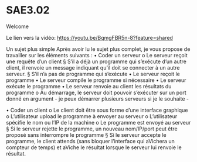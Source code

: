 # SAE3.02

Welcome


Le lien vers la vidéo: https://youtu.be/BqmgFBR5n-8?feature=shared


Un sujet plus simple
Après avoir lu le sujet plus complet, je vous propose de travailler sur les éléments
suivants :
• Coder un serveur
  o Le serveur reçoit une requête d’un client
    § S’il a déjà un programme qui s’exécute d’un autre client, il renvoie un message indiquant qu’il doit se connecter à un autre serveur.
    § S’il n’a pas de programme qui s’exécute
      • Le serveur reçoit le programme
      • Le serveur compile le programme si nécessaire
      • Le serveur exécute le programme
      • Le serveur renvoie au client les résultats du programme
  o Au démarrage, le serveur doit pouvoir s’exécuter sur un port donné en argument - je peux démarrer plusieurs serveurs si je le souhaite -

• Coder un client
  o Le client doit être sous forme d’une interface graphique
  o L’utilisateur upload le programme à envoyer au serveur
  o L’utilisateur spécifie le nom ou l’IP de la machine
  o Le programme est envoyé au serveur
        § Si le serveur rejette le programme, un nouveau nom/IP/port peut être proposé sans interrompre le programme
        § Si le serveur accepte le programme, le client attends (sans bloquer l’interface qui aVichera un compteur de temps) et aViche le résultat lorsque le serveur lui renvoie le résultat.
